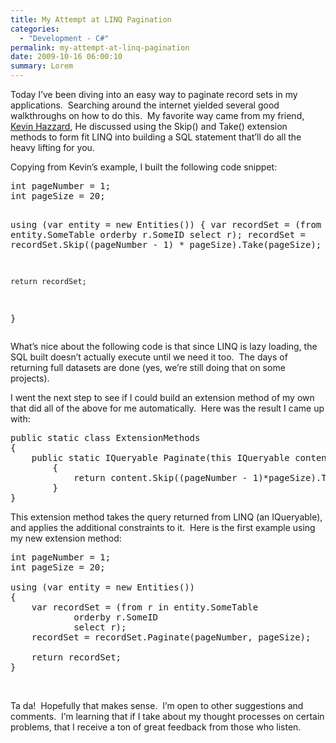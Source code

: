 ```yaml
---
title: My Attempt at LINQ Pagination
categories:
  - "Development - C#"
permalink: my-attempt-at-linq-pagination
date: 2009-10-16 06:00:10
summary: Lorem
---
```


<p>Today I’ve been diving into an easy way to paginate record sets in my applications.&#160; Searching around the internet yielded several good walkthroughs on how to do this.&#160; My favorite way came from my friend, <a href="http://www.gotnet.biz/Blog/post/Efficient-Paging-in-SQL-Server-via-LINQ.aspx">Kevin Hazzard</a>, He discussed using the Skip() and Take() extension methods to form fit LINQ into building a SQL statement that’ll do all the heavy lifting for you.</p>  <p>Copying from Kevin’s example, I built the following code snippet:</p>  <pre lang="csharp">int pageNumber = 1;
int pageSize = 20;

using (var entity = new Entities())
{
	var recordSet = (from r in entity.SomeTable
			orderby r.SomeID
			select r);
	recordSet = recordSet.Skip((pageNumber - 1) * pageSize).Take(pageSize);

	return recordSet;
}</pre>

<p>What’s nice about the following code is that since LINQ is lazy loading, the SQL built doesn’t actually execute until we need it too.&#160; The days of returning full datasets are done (yes, we’re still doing that on some projects).&#160; </p>

<p>I went the next step to see if I could build an extension method of my own that did all of the above for me automatically.&#160; Here was the result I came up with:</p>

<pre lang="csharp">public static class ExtensionMethods
{
	public static IQueryable<t> Paginate<t>(this IQueryable<t> content, int pageNumber, int pageSize)
        {
            return content.Skip((pageNumber - 1)*pageSize).Take(pageSize);
        }
}</pre>

<p>This extension method takes the query returned from LINQ (an IQueryable), and applies the additional constraints to it.&#160; Here is the first example using my new extension method:</p>

<pre lang="csharp">int pageNumber = 1;
int pageSize = 20;

using (var entity = new Entities())
{
	var recordSet = (from r in entity.SomeTable
			orderby r.SomeID
			select r);
	recordSet = recordSet.Paginate(pageNumber, pageSize);

	return recordSet;
}</pre>

<p>&#160;</p>

<p>Ta da!&#160; Hopefully that makes sense.&#160; I’m open to other suggestions and comments.&#160; I’m learning that if I take about my thought processes on certain problems, that I receive a ton of great feedback from those who listen.</p>